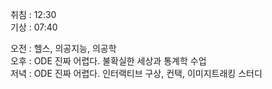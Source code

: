 취침 : 12:30  
기상 : 07:40  
  
오전 : 헬스, 의공지능, 의공학  
오후 : ODE 진짜 어렵다. 불확실한 세상과 통계학 수업  
저녁 : ODE 진짜 어렵다. 인터랙티브 구상, 컨택, 이미지트래킹 스터디
